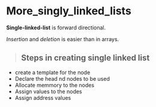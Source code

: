 # More_singly_linked_lists

**Single-linked-list** is forward directional.

_Insertion_ and _deletion_ is easier than in arrays.

> ## Steps in creating single linked list
* create a template for the node
* Declare the head nd nodes to be used
* Allocate memmory to the  nodes
* Assign values to the nodes
* Assign address values
